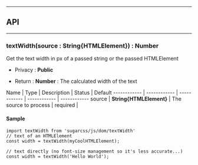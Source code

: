 


-----------------------------
## API
-----------------------------

### textWidth(source : String{HTMLElement}) : Number
Get the text width in px of a passed string or the passed HTMLElement

- Privacy : **Public**

- Return : **Number** : The calculated width of the text

Name | Type | Description | Status | Default
------------ | ------------ | ------------ | ------------ | ------------
source | **String{HTMLElement}** | The source to process | required | 


#### Sample
```language-undefined
import textWidth from 'sugarcss/js/dom/textWidth'
// text of an HTMLElement
const width = textWidth(myCoolHTMLElement);

// text directly (no font-size management so it's less accurate...)
const width = textWidth('Hello World');

```


